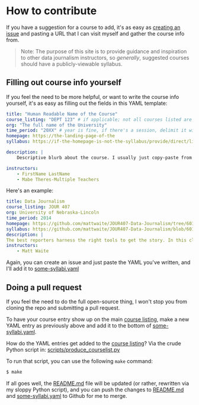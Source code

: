 # How to contribute

If you have a suggestion for a course to add, it's as easy as [creating an issue](https://github.com/dannguyen/journalism-syllabi/issues) and pasting a URL that I can visit myself and gather the course info from.

> Note: The purpose of this site is to provide guidance and inspiration to other data journalism instructors, so *generally*, suggested courses should have a publicly-viewable syllabus. 


## Filling out course info yourself

If you feel the need to be more helpful, or want to write the course info yourself, it's as easy as filling out the fields in this YAML template:

```yaml
title: "Human Readable Name of the Course"
course_listing: "DEPT 123" # if applicable; not all courses listed are from college
org: "The full name of the University"
time_period: "20XX" # year is fine, if there's a session, delimit it with a semicolon, e.g. Fall; 2019
homepage: https://the-landing-page-of-the
syllabus: https://if-the-homepage-is-not-the-syllabus/provide/direct/link/to/syllabus

description: |
    Descriptive blurb about the course. I usually just copy-paste from the catalog if possible. Gets auto-truncated to 300 characters.

instructors:
    - FirstName LastName
    - Mabe Theres-Multiple Teachers
```

Here's an example:

```yaml
title: Data Journalism
course_listing: JOUR 407
org: University of Nebraska-Lincoln
time_period: 2014
homepage: https://github.com/mattwaite/JOUR407-Data-Journalism/tree/601b51dafb0690ff9679861258683d943449312e
syllabus: https://github.com/mattwaite/JOUR407-Data-Journalism/blob/601b51dafb0690ff9679861258683d943449312e/syllabus.md
description: |
The best reporters harness the right tools to get the story. In this class, we’ll use brainpower and software to look at raw data -- not summarized and already reported information -- to do investigative reporting. We’re going to get our hands dirty with spreadsheets, databases, maps, some basic stats and, time permitting, some stuff I’ll call “serious future s**t.” And in the end, we’ve got a project to produce. So buckle up and hold on.
instructors:
    - Matt Waite
```

Again, you can create an issue and just paste the YAML you've written, and I'll add it to [some-syllabi.yaml](some-syllabi.yaml)


## Doing a pull request

If you feel the need to do the full open-source thing, I won't stop you from cloning the repo and submitting a pull request.

To have your course entry show up on the main [course listing](README.md#table-courses), make a new YAML entry as previously above and add it to the bottom of [some-syllabi.yaml](some-syllabi.yaml). 

How do the YAML entries get added to the [course listing](README.md#table-courses)? Via the crude Python script in: [scripts/produce_courselist.py](scripts/produce_courselist.py)

To run that script, you can use the following `make` command:

```sh
$ make
```

If all goes well, the [README.md](README.md) file will be updated (or rather, rewritten via my sloppy Python script), and you can push the changes to [README.md](README.md) and [some-syllabi.yaml](some-syllabi.yaml) to Github for me to merge. 

